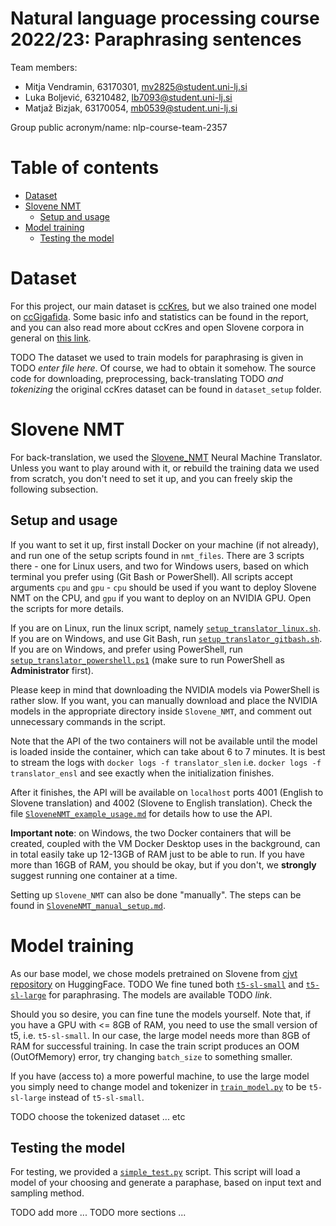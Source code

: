 # Natural language processing course 2022/23: Paraphrasing sentences <!-- omit in toc -->

Team members:
 * Mitja Vendramin, 63170301, mv2825@student.uni-lj.si
 * Luka Boljević, 63210482, lb7093@student.uni-lj.si
 * Matjaž Bizjak, 63170054, mb0539@student.uni-lj.si
 
Group public acronym/name: nlp-course-team-2357



# Table of contents <!-- omit in toc -->

- [Dataset](#dataset)
- [Slovene NMT](#slovene-nmt)
  - [Setup and usage](#setup-and-usage)
- [Model training](#model-training)
  - [Testing the model](#testing-the-model)



# Dataset

For this project, our main dataset is [ccKres](https://www.clarin.si/repository/xmlui/handle/11356/1034), but we also trained one model on [ccGigafida](https://www.clarin.si/repository/xmlui/handle/11356/1035). Some basic info and statistics can be found in the report, and you can also read more about ccKres and open Slovene corpora in general on [this link](http://eng.slovenscina.eu/korpusi/proste-zbirke).

TODO The dataset we used to train models for paraphrasing is given in TODO *enter file here*. Of course, we had to obtain it somehow. The source code for downloading, preprocessing, back-translating TODO *and tokenizing* the original ccKres dataset can be found in `dataset_setup` folder.


# Slovene NMT

For back-translation, we used the [Slovene_NMT](https://github.com/clarinsi/Slovene_NMT) Neural Machine Translator. Unless you want to play around with it, or rebuild the training data we used from scratch, you don't need to set it up, and you can freely skip the following subsection.


## Setup and usage

If you want to set it up, first install Docker on your machine (if not already), and run one of the setup scripts found in `nmt_files`. There are 3 scripts there - one for Linux users, and two for Windows users, based on which terminal you prefer using (Git Bash or PowerShell). All scripts accept arguments `cpu` and `gpu` - `cpu` should be used if you want to deploy Slovene NMT on the CPU, and `gpu` if you want to deploy on an NVIDIA GPU. Open the scripts for more details.

If you are on Linux, run the linux script, namely [`setup_translator_linux.sh`](nmt_files/setup_translator_linux.sh). If you are on Windows, and use Git Bash, run [`setup_translator_gitbash.sh`](nmt_files/setup_translator_gitbash.sh). If you are on Windows, and prefer using PowerShell, run [`setup_translator_powershell.ps1`](nmt_files/setup_translator_powershell.ps1) (make sure to run PowerShell as **Administrator** first).

Please keep in mind that downloading the NVIDIA models via PowerShell is rather slow. If you want, you can manually download and place the NVIDIA models in the appropriate directory inside `Slovene_NMT`, and comment out unnecessary commands in the script.

Note that the API of the two containers will not be available until the model is loaded inside the container, which can take about 6 to 7 minutes. It is best to stream the logs with `docker logs -f translator_slen` i.e. `docker logs -f translator_ensl` and see exactly when the initialization finishes. 

After it finishes, the API will be available on `localhost` ports 4001 (English to Slovene translation) and 4002 (Slovene to English translation). Check the file [`SloveneNMT_example_usage.md`](nmt_files/SloveneNMT_example_usage.md) for details how to use the API.

**Important note**: on Windows, the two Docker containers that will be created, coupled with the VM Docker Desktop uses in the background, can in total easily take up 12-13GB of RAM just to be able to run. If you have more than 16GB of RAM, you should be okay, but if you don't, we **strongly** suggest running one container at a time.

Setting up `Slovene_NMT` can also be done "manually". The steps can be found in [`SloveneNMT_manual_setup.md`](nmt_files/SloveneNMT_manual_setup.md).



# Model training

As our base model, we chose models pretrained on Slovene from [cjvt repository](https://huggingface.co/cjvt) on HuggingFace. TODO We fine tuned both [`t5-sl-small`](https://huggingface.co/cjvt/t5-sl-small) and [`t5-sl-large`](https://huggingface.co/cjvt/t5-sl-large) for paraphrasing. The models are available TODO *link*.

Should you so desire, you can fine tune the models yourself. Note that, if you have a GPU with <= 8GB of RAM, you need to use the small version of t5, i.e. `t5-sl-small`. In our case, the large model needs more than 8GB of RAM for successful training. In case the train script produces an OOM (OutOfMemory) error, try changing `batch_size` to something smaller.

If you have (access to) a more powerful machine, to use the large model you simply need to change model and tokenizer in [`train_model.py`](train_model.py) to be `t5-sl-large` instead of `t5-sl-small`.

TODO choose the tokenized dataset ... etc



## Testing the model

For testing, we provided a [`simple_test.py`](simple_test.py) script. This script will load a model of your choosing and generate a paraphase, based on input text and sampling method.

TODO add more ...
TODO more sections ...

